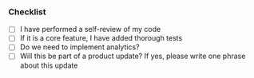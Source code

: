 ### Checklist

- [ ] I have performed a self-review of my code
- [ ] If it is a core feature, I have added thorough tests
- [ ] Do we need to implement analytics?
- [ ] Will this be part of a product update? If yes, please write one phrase about this update
